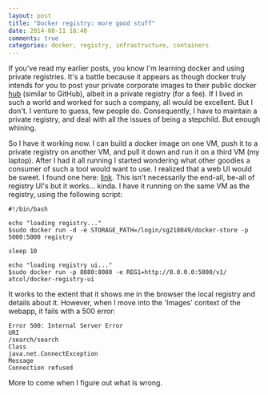 ```yaml
---
layout: post
title: "Docker registry: more good stuff"
date: 2014-08-11 16:40
comments: true
categories: docker, registry, infrastructure, containers 
---
```

If you've read my earlier posts, you know I'm learning docker and using private registries.
It's a battle because it appears as though docker truly intends for you to post your private corporate images to their public docker [hub](https://hub.docker.com/) (similar to GitHub), albeit in a private registry (for a fee).
If I lived in such a world and worked for such a company, all would be excellent.  But I don't.  I venture to guess, few people do.
Consequently, I have to maintain a private registry, and deal with all the issues of being a stepchild.  But enough whining.
<!-- more -->
So I have it working now.  I can build a docker image on one VM, push it to a private registry on another VM, and pull it down and run it on a third VM (my laptop).
After I had it all running I started wondering what other goodies a consumer of such a tool would want to use.  I realized that a web UI would be sweet.
I found one here:  [link](https://github.com/atc-/docker-registry-web).  This isn't necessarily the end-all, be-all of registry UI's but it works... kinda.
I have it running on the same VM as the registry, using the following script:
```
#!/bin/bash

echo "loading registry..."
$sudo docker run -d -e STORAGE_PATH=/login/sg218049/docker-store -p 5000:5000 registry

sleep 10

echo "loading registry ui..."
$sudo docker run -p 8080:8080 -e REG1=http://0.0.0.0:5000/v1/ atcol/docker-registry-ui
```
It works to the extent that it shows me in the browser the local registry and details about it.  However, when I move into the 'Images' context of the webapp, it fails with a 500 error:
```
Error 500: Internal Server Error
URI
/search/search
Class
java.net.ConnectException
Message
Connection refused
```

More to come when I figure out what is wrong.  
